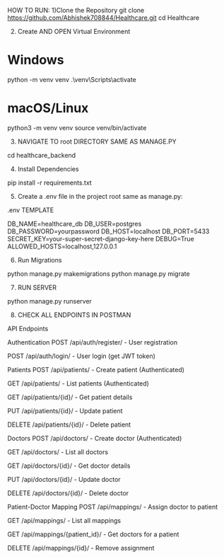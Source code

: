 HOW TO RUN:
1)Clone the Repository
git clone https://github.com/Abhishek708844/Healthcare.git
cd Healthcare

2) Create AND OPEN Virtual Environment

# Windows
python -m venv venv
.\venv\Scripts\activate

# macOS/Linux
python3 -m venv venv
source venv/bin/activate

 3) NAVIGATE TO root DIRECTORY SAME AS MANAGE.PY

 cd healthcare_backend  


 4) Install Dependencies

 pip install -r requirements.txt


 5) Create a .env file in the project root same as manage.py:
 
 .env TEMPLATE

DB_NAME=healthcare_db
DB_USER=postgres
DB_PASSWORD=yourpassword
DB_HOST=localhost
DB_PORT=5433
SECRET_KEY=your-super-secret-django-key-here
DEBUG=True
ALLOWED_HOSTS=localhost,127.0.0.1


 6) Run Migrations

python manage.py makemigrations
python manage.py migrate


7) RUN SERVER

python manage.py runserver


8) CHECK ALL ENDPOINTS IN POSTMAN 

API Endpoints


Authentication
POST /api/auth/register/ - User registration

POST /api/auth/login/ - User login (get JWT token)



Patients
POST /api/patients/ - Create patient (Authenticated)

GET /api/patients/ - List patients (Authenticated)

GET /api/patients/{id}/ - Get patient details

PUT /api/patients/{id}/ - Update patient

DELETE /api/patients/{id}/ - Delete patient




Doctors
POST /api/doctors/ - Create doctor (Authenticated)

GET /api/doctors/ - List all doctors

GET /api/doctors/{id}/ - Get doctor details

PUT /api/doctors/{id}/ - Update doctor

DELETE /api/doctors/{id}/ - Delete doctor





Patient-Doctor Mapping
POST /api/mappings/ - Assign doctor to patient

GET /api/mappings/ - List all mappings

GET /api/mappings/{patient_id}/ - Get doctors for a patient

DELETE /api/mappings/{id}/ - Remove assignment
